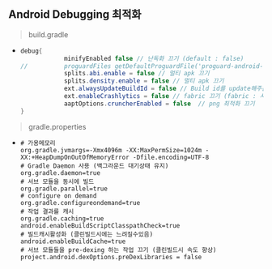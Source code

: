 Android Debugging 최적화
---
> build.gradle
* ```java
  debug{
              minifyEnabled false // 난독화 끄기 (default : false)
  //          proguardFiles getDefaultProguardFile('proguard-android-optimize.txt'), 'proguard-rules.pro'
              splits.abi.enable = false // 멀티 apk 끄기
              splits.density.enable = false // 멀티 apk 끄기
              ext.alwaysUpdateBuildId = false // Build id를 update해주는 기능 끄기
              ext.enableCrashlytics = false // fabric 끄기 (fabric : 사용자분석이나 오류로그를 분석)
              aaptOptions.cruncherEnabled = false  // png 최적화 끄기
  }


> gradle.properties
* ```properties
  # 가용메모리 
  org.gradle.jvmargs=-Xmx4096m -XX:MaxPermSize=1024m -XX:+HeapDumpOnOutOfMemoryError -Dfile.encoding=UTF-8
  # Gradle Daemon 사용 (백그라운드 대기상태 유지)
  org.gradle.daemon=true
  # 서브 모듈을 동시에 빌드
  org.gradle.parallel=true
  # configure on demand
  org.gradle.configureondemand=true
  # 작업 결과를 캐시
  org.gradle.caching=true
  android.enableBuildScriptClasspathCheck=true
  # 빌드캐시활성화 (클린빌드시에는 느려질수있음)
  android.enableBuildCache=true
  # 서브 모듈들을 pre-dexing 하는 작업 끄기 (클린빌드시 속도 향상)
  project.android.dexOptions.preDexLibraries = false
